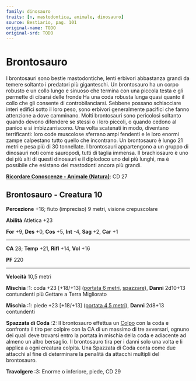 ```yaml
---
family: dinosauro
traits: [n, mastodontica, animale, dinosauro]
source: Bestiario, pag. 101
original-name: TODO
original-srd: TODO
---
```


# Brontosauro

I brontosauri sono bestie mastodontiche, lenti erbivori abbastanza grandi da
temere soltanto i predatori più giganteschi. Un brontosauro ha un corpo robusto
e un collo lungo e sinuoso che termina con una piccola testa e gli permette di
cibarsi delle fronde Ha una coda robusta lunga quasi quanto il collo che gli
consente di controbilanciarsi. Sebbene possano schiacciare interi edifici sotto
il loro peso, sono erbivori generalmente pacifici che fanno attenzione a dove
camminano. Molti brontosauri sono pericolosi soltanto quando devono difendere se
stessi o i loro piccoli, o quando cedono al panico e si imbizzarriscono. Una
volta scatenati in modo, diventano terrificanti: loro code muscolose sferrano
ampi fendenti e le loro enormi zampe calpestano tutto quello che incontrano. Un
brontosauro è lungo 21 metri e pesa più di 30 tonnellate. I brontosauri
appartengono a un gruppo di dinosauri noti come sauropodi, tutti di taglia
immensa. Il brachiosauro è uno dei più alti di questi dinosauri e il diplodoco
uno dei più lunghi, ma è possibile che esistano dei mastodonti ancora più
grandi.

**[Ricordare Conoscenze - Animale (Natura)](/azioni/ricordare-conoscenze)**: CD
27

## Brontosauro - Creatura 10

**Percezione** +16; fiuto (impreciso) 9 metri, visione crepuscolare

**Abilità** Atletica +23

**For** +9, **Des** +0, **Cos** +5, **Int** -4, **Sag** +2, **Car** +1

---

**CA** 28; **Temp** +21, **Rifl** +14, **Vol** +16

**PF** 220

---

**Velocità** 10,5 metri

**Mischia** :1: coda +23 \[+18/+13] ([portata 6 metri](/tratti/portata),
[spazzare](/tratti/spazzare)), **Danni** 2d10+13 contundenti più Gettare a Terra
Migliorato

**Mischia** :1: piede +23 \[+18/+13] ([portata 4,5 metri](/tratti/portata)),
**Danni** 2d8+13 contundenti

**Spazzata di Coda** :2: Il brontosauro effettua un [Colpo](/azioni/colpire) con
la coda e confronta il tiro per colpire con la CA di un massimo di tre
avversari, ognuno dei quali deve trovarsi entro la portata in mischia della coda
e adiacente ad almeno un altro bersaglio. Il brontosauro tira per i danni solo
una volta e li applica a ogni creatura colpita. Una Spazzata di Coda conta come
due attacchi al fine di determinare la penalità da attacchi multipli del
brontosauro.

**Travolgere** :3: Enorme o inferiore, piede, CD 29
